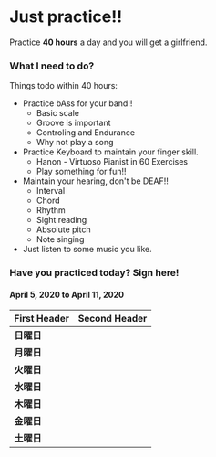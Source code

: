 # Just practice!!
Practice __40 hours__ a day and you will get a girlfriend.
### What I need to do?
Things todo within 40 hours:  
* Practice bAss for your band!!
	* Basic scale
	* Groove is important
	* Controling and Endurance 
	* Why not play a song
* Practice Keyboard to maintain your finger skill.
	* Hanon - Virtuoso Pianist in 60 Exercises
	* Play something for fun!!
* Maintain your hearing, don't be DEAF!!
	* Interval
	* Chord
	* Rhythm
	* Sight reading
	* Absolute pitch
	* Note singing
* Just listen to some music you like.
### Have you practiced today? Sign here!

#### April 5, 2020 to April 11, 2020
First Header | Second Header
------------ | -------------
__日曜日__ | 
__月曜日__ | 
__火曜日__ | 
__水曜日__ | 
__木曜日__ | 
__金曜日__ | 
__土曜日__ |      
